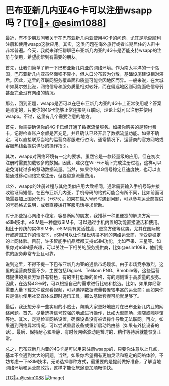 # 巴布亚新几内亚4G卡可以注册wsapp吗？[[TG💪+ @esim1088](https://t.me/s/esim1088)]

最近，有不少朋友问我关于在巴布亚新几内亚使用4G卡的问题，尤其是能否顺利注册和使用wsapp这款应用。其实，这类问题在海外旅行或者长期居住的人群中非常普遍。今天，我就来详细聊聊巴布亚新几内亚的4G卡是否能支持wsapp的注册与使用，希望能帮到有需要的朋友。

首先，让我们简单了解一下巴布亚新几内亚的网络环境。作为南太平洋的一个岛国，巴布亚新几内亚虽然面积不算小，但人口分布较为分散，基础设施建设相对滞后。因此，这里的互联网服务覆盖面和质量可能会因地区而异。一般来说，在大城市如莫尔兹比港，网络信号和服务质量相对较好，而在偏远地区则可能面临信号弱甚至完全没有网络的情况。

那么，回到正题，wsapp是否可以在巴布亚新几内亚的4G卡上正常使用呢？答案是肯定的，只要你的4G卡能够正常连接到互联网，理论上就可以注册并使用wsapp。不过，这里有几个需要注意的地方。

首先，你需要确保你的4G卡已经开通了数据流量服务。如果你购买的是预付费卡，记得检查账户余额是否充足，并且确认已经开启了数据流量功能。如果不确定，可以直接联系当地的运营商客服进行咨询。通常情况下，运营商的官方网站或客服热线会提供详尽的操作指引。

其次，wsapp对网络环境有一定的要求。虽然它是一款轻量级的应用，但在初次注册时需要加载较多的数据。因此，建议在Wi-Fi环境下完成注册过程，这样可以避免消耗过多的移动数据流量。当然，如果你的4G信号稳定且速度快，也可以直接通过移动网络完成注册，但要留意流量费用。

此外，wsapp的注册过程与其他类似应用大致相同，通常需要输入手机号码并接收验证码短信。在巴布亚新几内亚，手机号码的格式可能会有所不同，比如前面可能需要加上国家代码（+675）。如果在输入号码时遇到问题，可以参考运营商提供的号码格式说明，或者直接拨打客服电话寻求帮助。

对于那些担心网络不稳定、容易断网的朋友，我推荐一种更便捷的解决方案——eSIM技术。eSIM是一种虚拟SIM卡，可以通过手机内置的功能直接激活和使用。相比于传统的实体SIM卡，eSIM具有灵活性高、更换方便等优势。尤其在国际旅行或跨国工作的情况下，eSIM可以让你轻松切换不同的网络运营商，享受更稳定的上网体验。目前，许多智能手机品牌都支持eSIM功能，比如苹果、三星等。如果你对eSIM感兴趣，可以关注一下相关的服务提供商，比如@esim1088，他们提供的服务非常专业且可靠。

说到这里，不得不提一下巴布亚新几内亚的通信市场现状。由于市场竞争激烈，这里的运营商数量不少，主要包括Digicel、Telikom PNG、Bmobile等。这些运营商提供的资费方案各有特色，有的主打低廉的价格，有的则侧重于高质量的服务。因此，在选择4G卡时，可以根据自己的需求进行比较和挑选。比如，如果你经常需要大量下载文件或观看视频，可以选择数据流量套餐较丰富的运营商；而如果你只是偶尔使用社交媒体或即时通讯工具，那么基础套餐可能就足够了。

最后，我还想分享一些实用的小贴士，帮助大家更好地应对在巴布亚新几内亚的网络问题。首先，尽量选择信号较强的地点进行操作，比如大型商场、酒店或咖啡馆等地。其次，定期检查网络设置，确保设备没有被误操作导致无法联网。再次，如果遇到网络异常情况，可以尝试重启设备或重新启动路由器（如果有外接设备的话）。最后，保持耐心和冷静，有时候网络波动是暂时的，稍作等待后就能恢复正常。

总之，巴布亚新几内亚的4G卡是可以用来注册wsapp的，只要你注意以上几点，基本不会遇到太大的问题。当然，如果你希望拥有更加灵活和稳定的网络体验，不妨考虑一下eSIM技术。无论选择哪种方式，最重要的是提前做好准备，了解当地网络环境和运营商政策，这样才能让旅途更加顺畅愉快。

[[TG💪+ @esim1088](https://t.me/s/esim1088) ![Image](https://i.postimg.cc/4NQfJmqS/Snipaste-2025-05-13-00-14-12.png)]